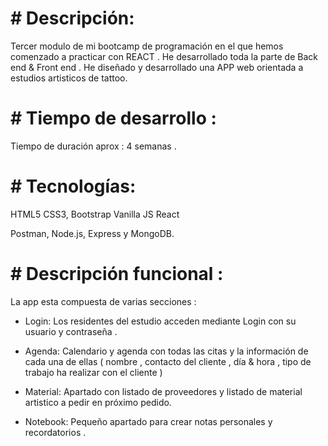 # # Descripción:
Tercer modulo de mi bootcamp de programación en el que hemos comenzado a practicar con REACT .
He desarrollado toda la parte de Back end & Front end .
He diseñado y desarrollado una APP web orientada a estudios artisticos de tattoo. 

# # Tiempo de desarrollo :
Tiempo de duración aprox : 4 semanas .

# # Tecnologías:

HTML5
CSS3, Bootstrap
Vanilla JS
React

Postman, Node.js, Express y MongoDB.

# # Descripción funcional :
La app esta compuesta de varias secciones :
- Login:
Los residentes del estudio acceden mediante Login con su usuario y contraseña .

- Agenda:
Calendario y agenda con todas las citas y la información de cada una de ellas ( nombre , contacto del cliente , día & hora , tipo de trabajo ha realizar con el cliente )

- Material:
Apartado con listado de proveedores y listado de material artistico a pedir en próximo pedido.

- Notebook:
Pequeño apartado para crear notas personales y recordatorios .

